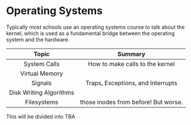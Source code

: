 # Operating Systems 

Typically most schools use an operating systems course to talk about the kernel, which is used as a fundamental bridge between the operating system and the hardware. 


| Topic | Summary |  
|:-------------:|:-----:|
| System Calls | How to make calls to the kernel |  
| Virtual Memory  |  |
| Signals  | Traps, Exceptions, and Interrupts |  
| Disk Writing Algorithms |  |
| Filesystems | those inodes from before! But worse. |




This will be divided into TBA
